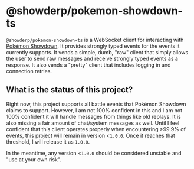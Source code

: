 # @showderp/pokemon-showdown-ts
`@showderp/pokemon-showdown-ts` is a WebSocket client for interacting with [Pokémon Showdown](https://github.com/smogon/pokemon-showdown). It provides strongly typed events for the events it currently supports. It vends a simple, dumb, "raw" client that simply allows the user to send raw messages and receive strongly typed events as a response. It also vends a "pretty" client that includes logging in and connection retries.

## What is the status of this project?
Right now, this project supports all battle events that Pokémon Showdown claims to support. However, I am not 100% confident in this and I am not 100% confident it will handle messages from things like old replays. It is also missing a fair amount of chat/system messages as well. Until I feel confident that this client operates properly when encountering >99.9% of events, this project will remain in version <`1.0.0`. Once it reaches that threshold, I will release it as `1.0.0`.

In the meantime, any version <`1.0.0` should be considered unstable and "use at your own risk".